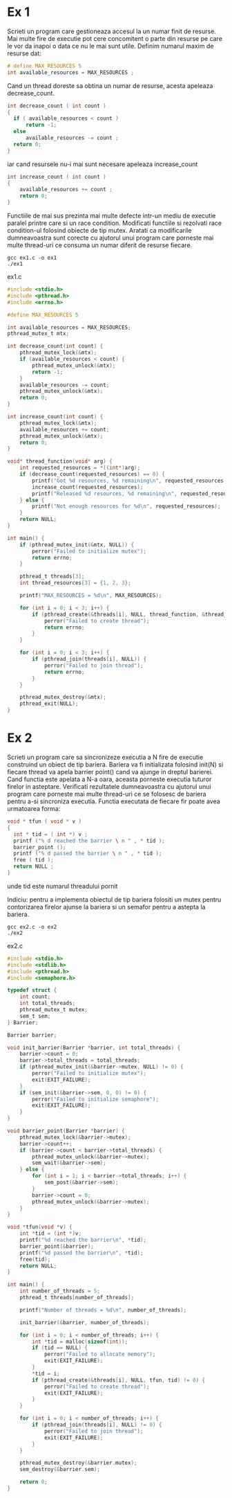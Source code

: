 # Ex 1

Scrieti un program care gestioneaza accesul la un numar finit de resurse.
Mai multe fire de executie pot cere concomitent o parte din resurse pe care
le vor da inapoi o data ce nu le mai sunt utile. Definim numarul maxim
de resurse dat:

```c
# define MAX_RESOURCES 5
int available_resources = MAX_RESOURCES ;
```

Cand un thread doreste sa obtina un numar de resurse, acesta apeleaza
decrease_count.

```c
int decrease_count ( int count )
{
  if ( available_resources < count )
      return -1;
  else
      available_resources -= count ;
  return 0;
}
```

iar cand resursele nu-i mai sunt necesare apeleaza increase_count

```c
int increase_count ( int count )
{
    available_resources += count ;
    return 0;
}
```

Functiile de mai sus prezinta mai multe defecte intr-un mediu de executie
paralel printre care si un race condition. Modificati functiile si rezolvati
race condition-ul folosind obiecte de tip mutex. Aratati ca modificarile
dumneavoastra sunt corecte cu ajutorul unui program care porneste mai
multe thread-uri ce consuma un numar diferit de resurse fiecare.

```ssh_session
gcc ex1.c -o ex1
./ex1
```

ex1.c

```c
#include <stdio.h>
#include <pthread.h>
#include <errno.h>

#define MAX_RESOURCES 5

int available_resources = MAX_RESOURCES;
pthread_mutex_t mtx;

int decrease_count(int count) {
    pthread_mutex_lock(&mtx);
    if (available_resources < count) {
        pthread_mutex_unlock(&mtx);
        return -1;
    }
    available_resources -= count;
    pthread_mutex_unlock(&mtx);
    return 0;
}

int increase_count(int count) {
    pthread_mutex_lock(&mtx);
    available_resources += count;
    pthread_mutex_unlock(&mtx);
    return 0;
}

void* thread_function(void* arg) {
    int requested_resources = *((int*)arg);
    if (decrease_count(requested_resources) == 0) {
        printf("Got %d resources, %d remaining\n", requested_resources, available_resources);
        increase_count(requested_resources);
        printf("Released %d resources, %d remaining\n", requested_resources, available_resources);
    } else {
        printf("Not enough resources for %d\n", requested_resources);
    }
    return NULL;
}

int main() {
    if (pthread_mutex_init(&mtx, NULL)) {
        perror("Failed to initialize mutex");
        return errno;
    }

    pthread_t threads[3];
    int thread_resources[3] = {1, 2, 3};

    printf("MAX_RESOURCES = %d\n", MAX_RESOURCES);

    for (int i = 0; i < 3; i++) {
        if (pthread_create(&threads[i], NULL, thread_function, &thread_resources[i])) {
            perror("Failed to create thread");
            return errno;
        }
    }

    for (int i = 0; i < 3; i++) {
        if (pthread_join(threads[i], NULL)) {
            perror("Failed to join thread");
            return errno;
        }
    }

    pthread_mutex_destroy(&mtx);
    pthread_exit(NULL);
}

```


# Ex 2 

Scrieti un program care sa sincronizeze executia a N fire de executie construind un obiect de tip bariera. Bariera va fi initializata folosind init(N)
si fiecare thread va apela barrier point() cand va ajunge in dreptul barierei. Cand functia este apelata a N-a oara, aceasta porneste executia
tuturor firelor in asteptare.
Verificati rezultatele dumneavoastra cu ajutorul unui program care porneste
mai multe thread-uri ce se folosesc de bariera pentru a-si sincroniza executia.
Functia executata de fiecare fir poate avea urmatoarea forma:

```c
void * tfun ( void * v )
{
  int * tid = ( int *) v ;
  printf ("% d reached the barrier \ n " , * tid );
  barrier_point ();
  printf ("% d passed the barrier \ n " , * tid );
  free ( tid );
  return NULL ;
}
```

unde tid este numarul threadului pornit

Indiciu: pentru a implementa obiectul de tip bariera folositi un mutex
pentru contorizarea firelor ajunse la bariera si un semafor pentru a astepta
la bariera.


```ssh-session
gcc ex2.c -o ex2
./ex2
```


ex2.c

```c
#include <stdio.h>
#include <stdlib.h>
#include <pthread.h>
#include <semaphore.h>

typedef struct {
    int count;
    int total_threads;
    pthread_mutex_t mutex;
    sem_t sem;
} Barrier;

Barrier barrier;

void init_barrier(Barrier *barrier, int total_threads) {
    barrier->count = 0;
    barrier->total_threads = total_threads;
    if (pthread_mutex_init(&barrier->mutex, NULL) != 0) {
        perror("Failed to initialize mutex");
        exit(EXIT_FAILURE);
    }
    if (sem_init(&barrier->sem, 0, 0) != 0) {
        perror("Failed to initialize semaphore");
        exit(EXIT_FAILURE);
    }
}

void barrier_point(Barrier *barrier) {
    pthread_mutex_lock(&barrier->mutex);
    barrier->count++;
    if (barrier->count < barrier->total_threads) {
        pthread_mutex_unlock(&barrier->mutex);
        sem_wait(&barrier->sem);
    } else {
        for (int i = 1; i < barrier->total_threads; i++) {
            sem_post(&barrier->sem);
        }
        barrier->count = 0;
        pthread_mutex_unlock(&barrier->mutex);
    }
}

void *tfun(void *v) {
    int *tid = (int *)v;
    printf("%d reached the barrier\n", *tid);
    barrier_point(&barrier);
    printf("%d passed the barrier\n", *tid);
    free(tid);
    return NULL;
}

int main() {
    int number_of_threads = 5;
    pthread_t threads[number_of_threads];

    printf("Number of threads = %d\n", number_of_threads);

    init_barrier(&barrier, number_of_threads);

    for (int i = 0; i < number_of_threads; i++) {
        int *tid = malloc(sizeof(int));
        if (tid == NULL) {
            perror("Failed to allocate memory");
            exit(EXIT_FAILURE);
        }
        *tid = i;
        if (pthread_create(&threads[i], NULL, tfun, tid) != 0) {
            perror("Failed to create thread");
            exit(EXIT_FAILURE);
        }
    }

    for (int i = 0; i < number_of_threads; i++) {
        if (pthread_join(threads[i], NULL) != 0) {
            perror("Failed to join thread");
            exit(EXIT_FAILURE);
        }
    }

    pthread_mutex_destroy(&barrier.mutex);
    sem_destroy(&barrier.sem);

    return 0;
}
```
